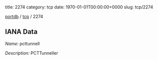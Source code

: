 title: 2274
category: tcp
date: 1970-01-01T00:00:00+0000
slug: tcp/2274

[portdb](/) / [tcp](/category/tcp.html) / 2274


## IANA Data

_Name:_ pcttunnell

_Description:_ PCTTunneller

